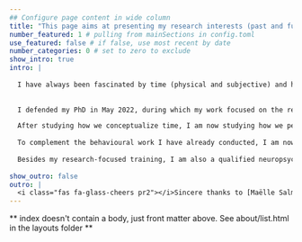 ```yaml
---
## Configure page content in wide column
title: "This page aims at presenting my research interests (past and future) in more details." # leave blank to exclude
number_featured: 1 # pulling from mainSections in config.toml
use_featured: false # if false, use most recent by date
number_categories: 0 # set to zero to exclude
show_intro: true
intro: |
  
  I have always been fascinated by time (physical and subjective) and how we can perceive and conceptualize something so elusive, and yet essential to successful interaction with the environment.
  
  
  I defended my PhD in May 2022, during which my work focused on the representation of temporal order. Drawing upon theoretical frameworks such as those of neural reuse and correlational learning (Hebbian and anti-hebbian), I explored the functional role of the sensorimotor system in representing temporal order, moving beyond the idea of a purely epiphenomenon. To address this question, I developed, programmed, and conducted several innovative experimental protocols that combined behavioral measures, such as movement initiation times, with techniques like mouse tracking and eye-tracking. The lockdowns during the COVID-19 pushed me to adapt some of my protocols and conduct large-scale online studies, aggregating data from over a thousand participants. Through these experiences, I honed strong empirical, technical and statistical skills (e.g., linear mixed-effects regression models and Bayesian modeling in R). Overall, results of my PhD suggests that the sensorimotor system plays a key role for the processing of temporal order. 

  After studying how we conceptualize time, I am now studying how we perceive time. I am convinced that we gradually learn to estimate time through sensorimotor interactions, using and combining internal and external cues. For instance, I am interesting to investigate the role of multisensory integration in timing, as described for instance by Bayesian cue-combination models. 
  
  To complement the behavioural work I have already conducted, I am now developing further my technical and neuroscientist skills (e.g., EEG, machine learning) as a postdoctoral researcher involved in the [EXPERIENCE Project](https://experience-project.eu), supervised by Virginie van Wassenhove at Neurospin. In my current research, I explore how environmental size influences subjective duration, combining virtual reality and EEG to study the brain's electrophysiological correlates. Our findings indicate that environmental constraints can alter neural activity even before the duration production phase, with various neural patterns, such as ramping, playing a role in encoding time. In a related project, we are working to map the geometry of duration representations by integrating behavioral data with EEG recordings and aligning these across individuals using unsupervised optimal transport methods. We gather subjective similarity judgments and EEG data to generate representational dissimilarity matrices, which are then projected into a multi-dimensional conceptual space through multidimensional scaling. This approach produces individual embeddings that reflect both subjective and neural similarity structures for durations.
  
  Besides my research-focused training, I am also a qualified neuropsychologist. Accordingly, in the future, I would like to investigate time cognition both in typically and atypically developing individuals (especially in Parkinson's disease, schizophrenia, and ADHD).
  
show_outro: false
outro: |
  <i class="fas fa-glass-cheers pr2"></i>Sincere thanks to [Maëlle Salmon](https://masalmon.eu/) for her help naming this Hugo theme!
---
```


** index doesn't contain a body, just front matter above.
See about/list.html in the layouts folder **
